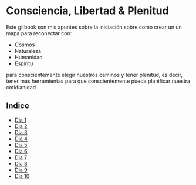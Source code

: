 # Consciencia, Libertad & Plenitud

Este gitbook son mis apuntes sobre la iniciación sobre como crear un un mapa para reconectar con:

- Cosmos
- Naturaleza
- Humanidad
- Espíritu

para conscientemente elegir nuestros caminos y tener plenitud, es decir, tener mas herramientas para que conscientemente pueda planificar nuestra cotidianidad

## Indice

- [Dia 1](dia-1/readme.md)
- [Dia 2](dia-2/readme.md)
- [Dia 3](dia-3/readme.md)
- [Dia 4](dia-4/readme.md)
- [Dia 5](dia-5/readme.md)
- [Dia 6](dia-6/readme.md)
- [Dia 7](dia-7/readme.md)
- [Dia 8](dia-8/readme.md)
- [Dia 9](dia-9/readme.md)
- [Dia 10](dia-10/readme.md)
